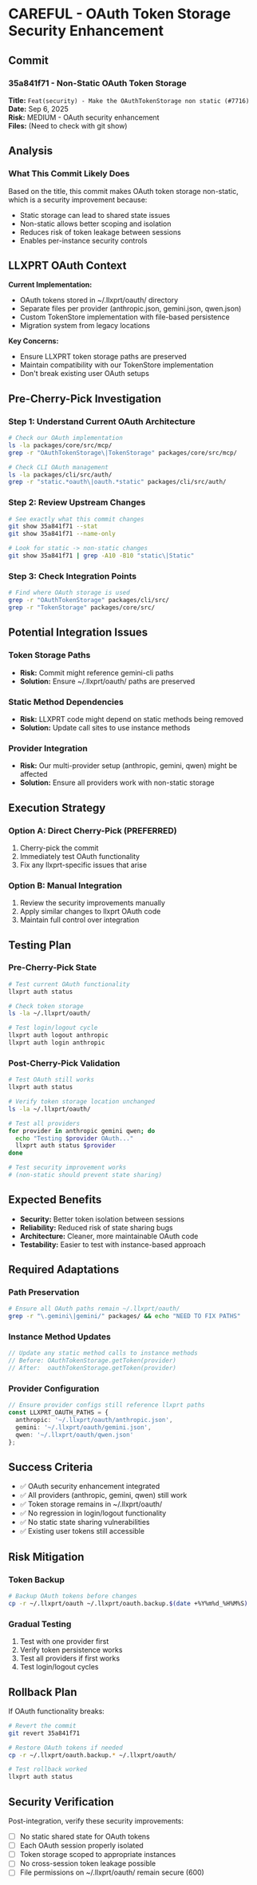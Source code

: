 # CAREFUL - OAuth Token Storage Security Enhancement

## Commit

### 35a841f71 - Non-Static OAuth Token Storage
**Title:** `Feat(security) - Make the OAuthTokenStorage non static (#7716)`  
**Date:** Sep 6, 2025  
**Risk:** MEDIUM - OAuth security enhancement  
**Files:** (Need to check with git show)

## Analysis

### What This Commit Likely Does
Based on the title, this commit makes OAuth token storage non-static, which is a security improvement because:
- Static storage can lead to shared state issues
- Non-static allows better scoping and isolation  
- Reduces risk of token leakage between sessions
- Enables per-instance security controls

## LLXPRT OAuth Context

**Current Implementation:**
- OAuth tokens stored in ~/.llxprt/oauth/ directory
- Separate files per provider (anthropic.json, gemini.json, qwen.json)  
- Custom TokenStore implementation with file-based persistence
- Migration system from legacy locations

**Key Concerns:**
- Ensure LLXPRT token storage paths are preserved
- Maintain compatibility with our TokenStore implementation  
- Don't break existing user OAuth setups

## Pre-Cherry-Pick Investigation

### Step 1: Understand Current OAuth Architecture  
```bash
# Check our OAuth implementation
ls -la packages/core/src/mcp/
grep -r "OAuthTokenStorage\|TokenStorage" packages/core/src/mcp/

# Check CLI OAuth management
ls -la packages/cli/src/auth/
grep -r "static.*oauth\|oauth.*static" packages/cli/src/auth/
```

### Step 2: Review Upstream Changes
```bash
# See exactly what this commit changes  
git show 35a841f71 --stat
git show 35a841f71 --name-only

# Look for static -> non-static changes
git show 35a841f71 | grep -A10 -B10 "static\|Static"
```

### Step 3: Check Integration Points
```bash  
# Find where OAuth storage is used
grep -r "OAuthTokenStorage" packages/cli/src/
grep -r "TokenStorage" packages/core/src/
```

## Potential Integration Issues

### Token Storage Paths  
- **Risk:** Commit might reference gemini-cli paths
- **Solution:** Ensure ~/.llxprt/oauth/ paths are preserved

### Static Method Dependencies
- **Risk:** LLXPRT code might depend on static methods being removed
- **Solution:** Update call sites to use instance methods

### Provider Integration
- **Risk:** Our multi-provider setup (anthropic, gemini, qwen) might be affected  
- **Solution:** Ensure all providers work with non-static storage

## Execution Strategy

### Option A: Direct Cherry-Pick (PREFERRED)
1. Cherry-pick the commit  
2. Immediately test OAuth functionality
3. Fix any llxprt-specific issues that arise

### Option B: Manual Integration
1. Review the security improvements manually
2. Apply similar changes to llxprt OAuth code
3. Maintain full control over integration

## Testing Plan

### Pre-Cherry-Pick State  
```bash
# Test current OAuth functionality
llxprt auth status

# Check token storage  
ls -la ~/.llxprt/oauth/

# Test login/logout cycle
llxprt auth logout anthropic
llxprt auth login anthropic  
```

### Post-Cherry-Pick Validation
```bash
# Test OAuth still works
llxprt auth status

# Verify token storage location unchanged
ls -la ~/.llxprt/oauth/

# Test all providers
for provider in anthropic gemini qwen; do
  echo "Testing $provider OAuth..."
  llxprt auth status $provider
done

# Test security improvement works  
# (non-static should prevent state sharing)
```

## Expected Benefits

- **Security:** Better token isolation between sessions
- **Reliability:** Reduced risk of state sharing bugs  
- **Architecture:** Cleaner, more maintainable OAuth code
- **Testability:** Easier to test with instance-based approach

## Required Adaptations

### Path Preservation
```bash  
# Ensure all OAuth paths remain ~/.llxprt/oauth/
grep -r "\.gemini\|gemini/" packages/ && echo "NEED TO FIX PATHS"
```

### Instance Method Updates
```typescript
// Update any static method calls to instance methods
// Before: OAuthTokenStorage.getToken(provider)
// After:  oauthTokenStorage.getToken(provider)
```

### Provider Configuration  
```typescript
// Ensure provider configs still reference llxprt paths
const LLXPRT_OAUTH_PATHS = {
  anthropic: '~/.llxprt/oauth/anthropic.json',
  gemini: '~/.llxprt/oauth/gemini.json', 
  qwen: '~/.llxprt/oauth/qwen.json'
};
```

## Success Criteria

- ✅ OAuth security enhancement integrated
- ✅ All providers (anthropic, gemini, qwen) still work  
- ✅ Token storage remains in ~/.llxprt/oauth/
- ✅ No regression in login/logout functionality
- ✅ No static state sharing vulnerabilities
- ✅ Existing user tokens still accessible

## Risk Mitigation

### Token Backup
```bash  
# Backup OAuth tokens before changes
cp -r ~/.llxprt/oauth ~/.llxprt/oauth.backup.$(date +%Y%m%d_%H%M%S)
```

### Gradual Testing
1. Test with one provider first
2. Verify token persistence works
3. Test all providers if first works
4. Test login/logout cycles

## Rollback Plan

If OAuth functionality breaks:
```bash
# Revert the commit
git revert 35a841f71

# Restore OAuth tokens if needed  
cp -r ~/.llxprt/oauth.backup.* ~/.llxprt/oauth/

# Test rollback worked
llxprt auth status
```

## Security Verification

Post-integration, verify these security improvements:
- [ ] No static shared state for OAuth tokens  
- [ ] Each OAuth session properly isolated
- [ ] Token storage scoped to appropriate instances
- [ ] No cross-session token leakage possible
- [ ] File permissions on ~/.llxprt/oauth/ remain secure (600)